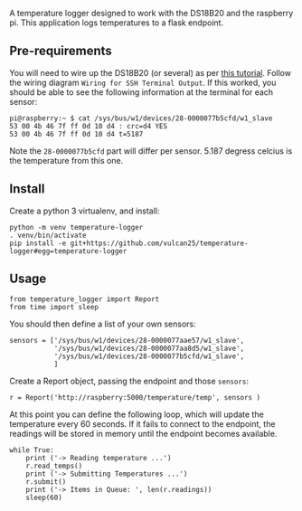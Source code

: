 A temperature logger designed to work with the DS18B20 and the raspberry pi.  This application logs temperatures to a flask endpoint.

## Pre-requirements


You will need to wire up the DS18B20 (or several) as per [this tutorial](http://www.circuitbasics.com/raspberry-pi-ds18b20-temperature-sensor-tutorial/).
Follow the wiring diagram `Wiring for SSH Terminal Output`.  If this worked, you should be able to see the following information at the terminal for each sensor:

	pi@raspberry:~ $ cat /sys/bus/w1/devices/28-0000077b5cfd/w1_slave 
	53 00 4b 46 7f ff 0d 10 d4 : crc=d4 YES
	53 00 4b 46 7f ff 0d 10 d4 t=5187

Note the `28-0000077b5cfd` part will differ per sensor.  5.187 degress celcius is the temperature from this one.

## Install

Create a python 3 virtualenv, and install:

	python -m venv temperature-logger
	. venv/bin/activate
	pip install -e git+https://github.com/vulcan25/temperature-logger#egg=temperature-logger

## Usage

	from temperature_logger import Report
	from time import sleep

You should then define a list of your own sensors:

	sensors = ['/sys/bus/w1/devices/28-0000077aae57/w1_slave',
	           '/sys/bus/w1/devices/28-0000077aa8d5/w1_slave',
	           '/sys/bus/w1/devices/28-0000077b5cfd/w1_slave',
	           ]

Create a Report object, passing the endpoint and those `sensors`:

	r = Report('http://raspberry:5000/temperature/temp', sensors )

At this point you can define the following loop, which will update the temperature every 60 seconds.  If it fails to connect to the endpoint, the readings will be stored in memory until the endpoint becomes available.

	while True:    
	    print ('-> Reading temperature ...')
	    r.read_temps()
	    print ('-> Submitting Temperatures ...')
	    r.submit()
	    print ('-> Items in Queue: ', len(r.readings))
	    sleep(60)

